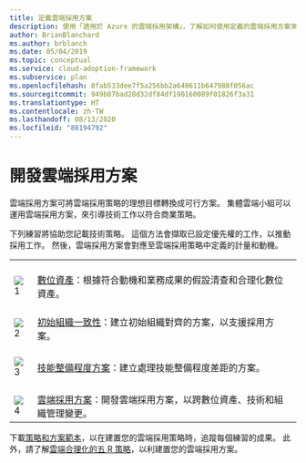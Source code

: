 ```yaml
---
title: 定義雲端採用方案
description: 使用「適用於 Azure 的雲端採用架構」，了解如何使用定義的雲端採用方案來引導技術工作。
author: BrianBlanchard
ms.author: brblanch
ms.date: 05/04/2019
ms.topic: conceptual
ms.service: cloud-adoption-framework
ms.subservice: plan
ms.openlocfilehash: 0fab533dee7f5a256bb2a640611b647988f056ac
ms.sourcegitcommit: 949b87bad28d32df84df190160089f01826f3a31
ms.translationtype: HT
ms.contentlocale: zh-TW
ms.lasthandoff: 08/13/2020
ms.locfileid: "88194792"
---
```

# <a name="develop-a-cloud-adoption-plan"></a>開發雲端採用方案

雲端採用方案可將雲端採用策略的理想目標轉換成可行方案。 集體雲端小組可以運用雲端採用方案，來引導技術工作以符合商業策略。

下列練習將協助您記載技術策略。 這個方法會擷取已設定優先權的工作，以推動採用工作。 然後，雲端採用方案會對應至雲端採用策略中定義的計量和動機。

<!-- markdownlint-disable MD033 -->

| | |
|---|---|
| <br> ![1](../_images/icons/1.png) | <br> [數位資產](../digital-estate/rationalize.md)：根據符合動機和業務成果的假設清查和合理化數位資產。                                |
| <br> ![2](../_images/icons/2.png) | <br> [初始組織一致性](./initial-org-alignment.md)：建立初始組織對齊的方案，以支援採用方案。                                |
| <br> ![3](../_images/icons/3.png) | <br> [技能整備程度方案](./adapt-roles-skills-processes.md)：建立處理技能整備程度差距的方案。                                |
| <br> ![4](../_images/icons/4.png) | <br> [雲端採用方案](./plan-intro.md)：開發雲端採用方案，以跨數位資產、技術和組織管理變更。                        |

下載[策略和方案範本](https://raw.githubusercontent.com/microsoft/CloudAdoptionFramework/master/plan/cloud-adoption-framework-strategy-and-plan-template.docx)，以在建置您的雲端採用策略時，追蹤每個練習的成果。 此外，請了解[雲端合理化的五 R 策略](../digital-estate/5-rs-of-rationalization.md)，以利建置您的雲端採用方案。
